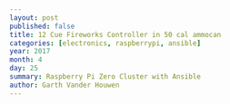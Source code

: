 ```yaml
---
layout: post
published: false
title: 12 Cue Fireworks Controller in 50 cal ammocan
categories: [electronics, raspberrypi, ansible]
year: 2017
month: 4
day: 25
summary: Raspberry Pi Zero Cluster with Ansible
author: Garth Vander Houwen
---
```


